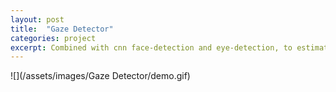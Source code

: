```yaml
---
layout: post
title:  "Gaze Detector"
categories: project
excerpt: Combined with cnn face-detection and eye-detection, to estimate where you look at the screen.
---
```


![](/assets/images/Gaze Detector/demo.gif)